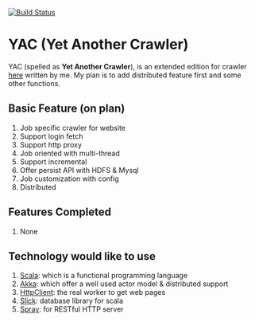 [![Build Status](https://travis-ci.org/ChenLingPeng/YAC.svg?branch=master)](https://travis-ci.org/ChenLingPeng/YAC)

# YAC (Yet Another Crawler)

YAC (spelled as **Yet Another Crawler**), is an extended edition for crawler [here](https://github.com/ChenLingPeng/arachnez) written by me. My plan is to add distributed feature first and some other functions. 

## Basic Feature (on plan)

1. Job specific crawler for website
2. Support login fetch
3. Support http proxy
4. Job oriented with multi-thread
5. Support incremental
6. Offer persist API with HDFS & Mysql
7. Job customization with config
8. Distributed

## Features Completed

1. None

## Technology would like to use

1. [Scala](http://www.scala-lang.org/): which is a functional programming language
2. [Akka](http://akka.io/): which offer a well used actor model & distributed support
3. [HttpClient](http://hc.apache.org/httpcomponents-client-4.5.x/index.html): the real worker to get web pages
4. [Slick](http://slick.typesafe.com/): database library for scala
5. [Spray](http://spray.io/): for RESTful HTTP server
